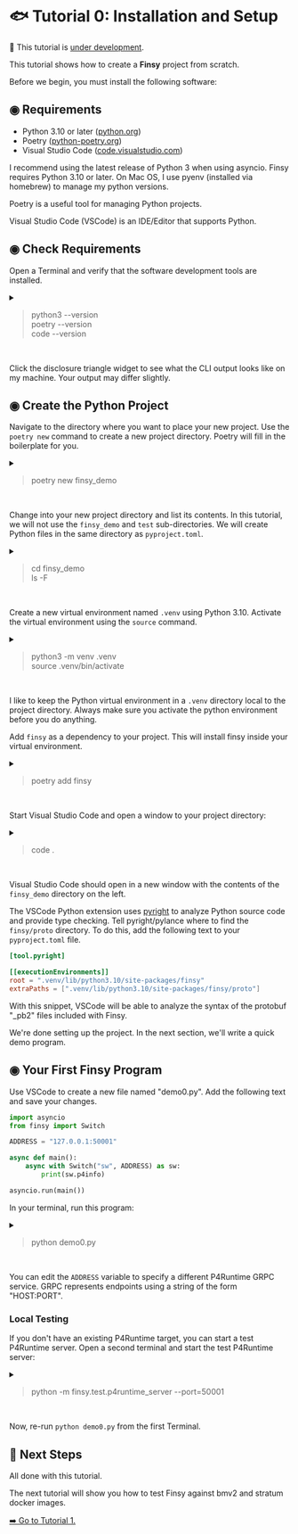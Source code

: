 # 🐟 Tutorial 0: Installation and Setup

🚧 This tutorial is [under development](## "Technical content okay; grammar not read good ;)").

This tutorial shows how to create a **Finsy** project from scratch.

Before we begin, you must install the following software:


## ◉ Requirements

- Python 3.10 or later  ([python.org](https://www.python.org/))
- Poetry  ([python-poetry.org](https://python-poetry.org/))
- Visual Studio Code ([code.visualstudio.com](https://code.visualstudio.com/))

I recommend using the latest release of Python 3 when using asyncio. Finsy requires Python 3.10 or later.
On Mac OS, I use pyenv (installed via homebrew) to manage my python versions.

Poetry is a useful tool for managing Python projects.

Visual Studio Code (VSCode) is an IDE/Editor that supports Python.


## ◉ Check Requirements

Open a Terminal and verify that the software development tools are installed.

<details>
<summary><blockquote>
python3 --version<br>
poetry --version<br>
code --version
</blockquote></summary>

```console
$ python3 --version
Python 3.10.5
$ poetry --version
Poetry version 1.1.14
$ code --version
1.69.2
3b889b090b5ad5793f524b5d1d39fda662b96a2a
x64
$ _
```

</details>
<br>

Click the disclosure triangle widget to see what the CLI output looks like on my machine.
Your output may differ slightly.

## ◉ Create the Python Project

Navigate to the directory where you want to place your new project. Use the `poetry new`
command to create a new project directory. Poetry will fill in the boilerplate for you.

<details>
<summary><blockquote>
poetry new finsy_demo
</blockquote></summary>

```console
$ poetry new finsy_demo
Created package finsy_demo in finsy_demo
$ _
```

</details>
<br>

Change into your new project directory and list its contents. In this tutorial, we will not 
use the `finsy_demo` and `test` sub-directories. We will create Python files in the same directory
as `pyproject.toml`.

<details>
<summary><blockquote>
cd finsy_demo<br>
ls -F
</blockquote></summary>

```console
$ cd finsy_demo
$ ls -F
README.rst      finsy_demo/     pyproject.toml  tests/
$ _
```

</details>
<br>

Create a new virtual environment named `.venv` using Python 3.10. Activate the virtual environment
using the `source` command.

<details>
<summary><blockquote>
python3 -m venv .venv<br>
source .venv/bin/activate<br>
</blockquote></summary>

```console
$ python3 -m venv .venv
$ source .venv/bin/activate
(.venv) $ _
```

</details>
<br>

I like to keep the Python virtual environment in a `.venv` directory local to the
project directory. Always make sure you activate the python environment before you do anything.

Add `finsy` as a dependency to your project. This will install finsy inside your virtual 
environment.

<details>
<summary><blockquote>
poetry add finsy
</blockquote></summary>

```console
(.venv) $ poetry add finsy
Using version ^0.1.0 for finsy

Updating dependencies
Resolving dependencies... (1.7s)

Writing lock file

Package operations: 17 installs, 0 updates, 0 removals

  • Installing pyparsing (3.0.9)
  • Installing six (1.16.0)
  • Installing typing-extensions (4.3.0)
  • Installing attrs (21.4.0)
  • Installing grpcio (1.47.0)
  • Installing macaddress (1.2.0)
  • Installing more-itertools (8.13.0)
  • Installing packaging (21.3)
  • Installing parsy (1.4.0)
  • Installing pluggy (0.13.1)
  • Installing protobuf (4.21.2)
  • Installing py (1.11.0)
  • Installing pyee (9.0.4)
  • Installing pylev (1.4.0)
  • Installing wcwidth (0.2.5)
  • Installing finsy (0.1.0)
  • Installing pytest (5.4.3)
(.venv) $ _
```

</details>
<br>

Start Visual Studio Code and open a window to your project directory:

<details>
<summary><blockquote>
code .
</blockquote></summary>

```console
(.venv) $ code .
(.venv) $ _
```

</details>
<br>

Visual Studio Code should open in a new window with the contents of the `finsy_demo` directory
on the left.

The VSCode Python extension uses [pyright](https://github.com/microsoft/pyright) to analyze Python source
code and provide type checking. Tell pyright/pylance where to find the `finsy/proto` directory. To do this, 
add the following text to your `pyproject.toml` file.

```toml
[tool.pyright]

[[executionEnvironments]]
root = ".venv/lib/python3.10/site-packages/finsy"
extraPaths = [".venv/lib/python3.10/site-packages/finsy/proto"]
```

With this snippet, VSCode will be able to analyze the syntax of the protobuf "_pb2" files
included with Finsy.

We're done setting up the project. In the next section, we'll write a quick demo program.


## ◉ Your First Finsy Program

Use VSCode to create a new file named "demo0.py". Add the following text and save your changes.

```python
import asyncio
from finsy import Switch

ADDRESS = "127.0.0.1:50001"

async def main():
    async with Switch("sw", ADDRESS) as sw:
        print(sw.p4info)

asyncio.run(main())
```

In your terminal, run this program:

<details>
<summary><blockquote>
python demo0.py
</blockquote></summary>

```console
(.venv) $ python demo0.py
(.venv) $ _
```

</details>
<br>

You can edit the `ADDRESS` variable to specify a different P4Runtime GRPC service. GRPC represents
endpoints using a string of the form "HOST:PORT".

### Local Testing

If you don't have an existing P4Runtime target, you can start a test P4Runtime server. 
Open a second terminal and start the test P4Runtime server:

<details>
<summary><blockquote>
python -m finsy.test.p4runtime_server --port=50001
</blockquote></summary>

```console
(.venv) $ python -m finsy.test.p4runtime_server --port=50001
(.venv) $ _
```

</details>
<br>

Now, re-run `python demo0.py` from the first Terminal.


## 🎉 Next Steps

All done with this tutorial.

The next tutorial will show you how to test Finsy against bmv2 and stratum docker images.

[➡️ Go to Tutorial 1.](tutorial_1.md)